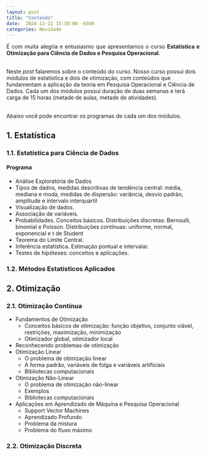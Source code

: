 ```yaml
---
layout: post
title: "Conteúdo"
date:  2024-11-22 15:30:00 -0300
categories: Novidade
---
```


<p style='text-align: justify;text-justify: inter-word;'>
É com muita alegria e entusiasmo que apresentamos o curso <strong>Estatística e Otimização para Ciência de Dados e Pesquisa Operacional</strong>.<br><br>

Neste <i>post</i> falaremos sobre o conteúdo do curso. Nosso curso possui dois módulos de estatística e dois de otimização, com conteúdos que fundamentam a aplicação da teoria em Pesquisa Operacional e Ciência de Dados. Cada um dos módulos possui duração de duas semanas e terá carga de 15 horas (metade de aulas, metade de atividades).<br><br>

Abaixo você pode encontrar os programas de cada um dos módulos.
</p>

<h2>1. Estatística</h2>

<h3>1.1. Estatística para Ciência de Dados</h3>
<p style='text-align: justify;text-justify: inter-word;'>

<h4>Programa</h4>

<ul>
    <li> Análise Exploratória de Dados</li>
    <li> Tipos de dados, medidas descritivas de tendência central: média, mediana e moda, medidas de dispersão: variância, desvio padrão, amplitude e intervalo interquartil</li>
    <li> Visualização de dados.</li>
    <li> Associação de variáveis.</li>
    <li> Probabilidades. Conceitos básicos. Distribuições discretas: Bernoulli, binomial e Poisson. Distribuições contínuas: uniforme, normal, exponencial e t de Student</li>
    <li> Teorema do Limite Central.</li>
    <li> Inferência estatística. Estimação pontual e intervalar.</li>
    <li> Testes de hipóteses: conceitos e aplicações.</li>
</ul>
</p>

<h3>1.2. Métodos Estatísticos Aplicados</h3>
<p style='text-align: justify;text-justify: inter-word;'>
</p>

<h2>2. Otimização</h2>

<h3>2.1. Otimização Contínua</h3>
<p style='text-align: justify;text-justify: inter-word;'>

<ul>
    <li>
        Fundamentos de Otimização
        <ul>
        <li>Conceitos básicos de otimização: função objetivo, conjunto viável, restrições, maximização, minimização</li>
        <li>Otimizador global, otimizador local</li>
        </ul>
    </li>
    <li>Reconhecendo problemas de otimização</li>
    <li>
        Otimização Linear
        <ul>
            <li>O problema de otimização linear</li>
            <li>A forma padrão, variáveis de folga e variáveis artificiais</li>
            <li>Bibliotecas computacionais</li>
        </ul>
    </li>
    <li>
        Otimização Não-Linear
        <ul>
            <li>O problema de otimização não-linear</li>
            <li>Exemplos</li>
            <li>Bibliotecas computacionais</li>
        </ul>
    </li>
    <li>
        Aplicações em Aprendizado de Máquina e Pesquisa Operacional
        <ul>
            <li>Support Vector Machines</li>
            <li>Aprendizado Profundo</li>
            <li>Problema da mistura</li>
            <li>Problema do fluxo máximo</li>
        </ul>
    </li>
</ul>
</p>

<h3>2.2. Otimização Discreta</h3>
<p style='text-align: justify;text-justify: inter-word;'>
</p>
